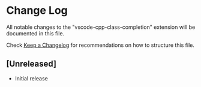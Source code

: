 # Change Log

All notable changes to the "vscode-cpp-class-completion" extension will be documented in this file.

Check [Keep a Changelog](http://keepachangelog.com/) for recommendations on how to structure this file.

## [Unreleased]

- Initial release